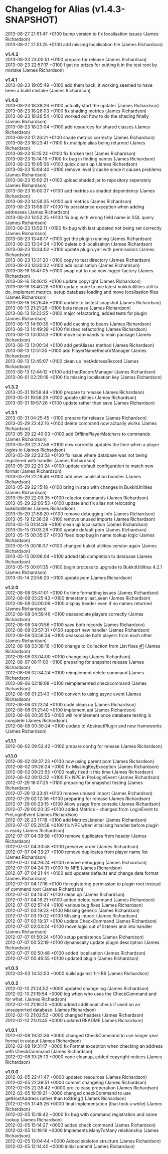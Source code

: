 # Changelog for Alias (v1.4.3-SNAPSHOT)

2013-08-27 21:51:47 +0100    bump version to fix localisation issues (James Richardson)  
2013-08-27 21:51:25 +0100    add missing localisation file (James Richardson)  

**v1.4.2**  
2013-08-23 23:00:51 +0100    prepare for release (James Richardson)  
2013-08-23 22:57:17 +0100    I get no prizes for putting it in the test root by mistake (James Richardson)  

**v1.4.1**  
2013-08-23 19:05:49 +0100    add them back, it working seemed to have been a build mistake (James Richardson)  

**v1.4.0**  
2013-08-23 18:39:26 +0100    actually start the updater (James Richardson)  
2013-08-23 18:28:03 +0100    fix shading metrics (James Richardson)  
2013-08-23 18:26:54 +0100    worked out how to do the shading finally (James Richardson)  
2013-08-23 18:23:04 +0100    add resources for shared classes (James Richardson)  
2013-08-23 17:26:21 +0100    shade metrics correctly (James Richardson)  
2013-08-23 16:23:41 +0100    fix multiple alias being returned (James Richardson)  
2013-08-23 15:15:24 +0100    fix broken test (James Richardson)  
2013-08-23 15:14:19 +0100    fix bug in finding names (James Richardson)  
2013-08-23 15:05:06 +0100    quick clean up (James Richardson)  
2013-08-23 15:04:40 +0100    remove level 2 cache since it causes problems (James Richardson)  
2013-08-23 15:02:21 +0100    upload shaded jar to repository seperately (James Richardson)  
2013-08-23 15:00:37 +0100    add metrics as shaded dependency (James Richardson)  
2013-08-23 14:59:25 +0100    add metrics (James Richardson)  
2013-08-23 13:58:07 +0100    fix persistence exception when adding addresses (James Richardson)  
2013-08-23 13:52:25 +0100    fix bug with wrong field name in SQL query (James Richardson)  
2013-08-23 13:52:11 +0100    fix bug with last updated not being set correctly (James Richardson)  
2013-08-23 13:48:17 +0100    get the plugin running (James Richardson)  
2013-08-23 13:34:34 +0100    delete old localisation (James Richardson)  
2013-08-23 13:34:02 +0100    update plugin.yml with permissions (James Richardson)  
2013-08-23 13:31:20 +0100    copy to test directory (James Richardson)  
2013-08-23 13:30:32 +0100    add localisation (James Richardson)  
2013-08-16 18:47:05 +0100    swap out to use new logger factory (James Richardson)  
2013-08-16 18:46:12 +0100    update copyright (James Richardson)  
2013-08-16 18:40:28 +0100    update code to use latest bukkitutilities still to do, implement metrics, setup database loading and move localisation files (James Richardson)  
2013-08-16 18:26:45 +0100    update to lastest snapshot (James Richardson)  
2013-08-13 21:21:28 +0100    beta release (James Richardson)  
2013-08-13 18:23:25 +0100    major refactoring, added tests for plugin (James Richardson)  
2013-08-13 14:50:39 +0100    add caching to beans (James Richardson)  
2013-08-13 14:49:28 +0100    finished refactoring (James Richardson)  
2013-08-13 13:00:53 +0100    move commands to main package (James Richardson)  
2013-08-13 13:00:34 +0100    add getAliases method (James Richardson)  
2013-08-13 12:51:35 +0100    add PlayerNameRecordManager (James Richardson)  
2013-08-13 12:45:07 +0100    clean up InetAddressRecord (James Richardson)  
2013-08-13 12:44:12 +0100    add InetRecordManager (James Richardson)  
2013-06-01 02:20:19 +0100    fix missing localisation key (James Richardson)  

**v1.3.2**  
2013-05-31 19:59:44 +0100    prepare to release (James Richardson)  
2013-05-31 19:58:29 +0100    update utilities (James Richardson)  
2013-05-31 19:57:26 +0100    update rather than save (James Richardson)  

**v1.3.1**  
2013-05-31 04:25:45 +0100    prepare for release (James Richardson)  
2013-05-29 22:42:16 +0100    delete command now actually works (James Richardson)  
2013-05-29 22:40:03 +0100    add OfflinePlayerMatchers to commands (James Richardson)  
2013-05-29 22:37:59 +0100    now correctly updates the time when a player logins in (James Richardson)  
2013-05-29 22:33:53 +0100    fix issue where database was not being registered with handler (James Richardson)  
2013-05-29 22:20:24 +0100    update default configuration to match new format (James Richardson)  
2013-05-29 22:19:46 +0100    add new localisation bundles (James Richardson)  
2013-05-29 22:15:18 +0100    bring in step with changes in BukkitUtilities (James Richardson)  
2013-05-29 22:09:35 +0100    refactor commands (James Richardson)  
2013-05-29 22:00:53 +0100    update and fix alias not relocating bukkitutilities (James Richardson)  
2013-05-29 21:58:20 +0100    remove debugging info (James Richardson)  
2013-05-19 12:36:39 +0100    remove unused imports (James Richardson)  
2013-05-15 01:14:39 +0100    clean up localisation (James Richardson)  
2013-05-15 01:03:28 +0100    update default pom (James Richardson)  
2013-05-15 00:35:07 +0100    fixed loop bug in name lookup logic (James Richardson)  
2013-05-15 00:18:37 +0100    changed bukkit utilities version again (James Richardson)  
2013-05-15 00:08:04 +0100    added tab completion to database (James Richardson)  
2013-05-15 00:01:35 +0100    begin process to upgrade to BukkitUtilities 4.2.1 (James Richardson)  
2013-05-14 23:56:20 +0100    update pom (James Richardson)  

**v1.2.0**  
2012-08-08 05:41:01 +0100    fix time formatting issues (James Richardson)  
2012-08-08 05:25:43 +0100    timestamp last_seen (James Richardson)  
2012-08-08 05:00:09 +0100    display header even if no names returned (James Richardson)  
2012-08-08 04:59:46 +0100    deassociate players correctly (James Richardson)  
2012-08-08 04:01:56 +0100    save both records (James Richardson)  
2012-08-08 03:57:31 +0100    support new handler (James Richardson)  
2012-08-08 03:56:34 +0100    deassociate both players from each other (James Richardson)  
2012-08-08 03:38:16 +0100    change to Collection from List fixes [#1](https://github.com/grandwazir/Alias/alias/issues/1) (James Richardson)  
2012-08-08 03:04:00 +0100    changelog (James Richardson)  
2012-08-07 00:11:00 +0100    preparing for snapshot release (James Richardson)  
2012-08-06 02:34:24 +0100    reimplement delete command (James Richardson)  
2012-08-06 02:18:08 +0100    reimplemented checkcommand (James Richardson)  
2012-08-06 01:23:43 +0100    convert to using async event (James Richardson)  
2012-08-06 01:23:14 +0100    code clean up (James Richardson)  
2012-08-06 01:21:40 +0100    implement api (James Richardson)  
2012-08-06 00:35:55 +0100    will reimplement once database testing is complete (James Richardson)  
2012-08-06 00:30:24 +0100    update to AbstractPlugin and new frameworks (James Richardson)  

**v1.1.1**  
2012-08-02 09:52:42 +0100    prepare config for release (James Richardson)  

**v1.1.0**  
2012-08-02 09:37:23 +0100    now using parent pom (James Richardson)  
2012-08-02 09:26:24 +0100    fix MissingKeyException (James Richardson)  
2012-08-02 09:23:55 +0100    really fixed it this time (James Richardson)  
2012-08-02 09:13:32 +0100    Fix NPE in PreLoginEvent (James Richardson)  
2012-07-29 18:07:25 +0100    preparing for snapshot testing (James Richardson)  
2012-07-29 13:33:41 +0100    remove unused import (James Richardson)  
2012-07-29 02:12:36 +0100    preparing for release (James Richardson)  
2012-07-29 00:23:15 +0100    Allow usage from console (James Richardson)  
2012-07-29 00:20:35 +0100    added Metrics - changed from LoginEvent to PreLoginEvent (James Richardson)  
2012-07-28 23:17:18 +0100    add MetricsListener (James Richardson)  
2012-07-07 05:20:58 +0100    fix NPE when initalising handler before plugin is ready (James Richardson)  
2012-07-07 04:38:58 +0100    remove duplicates from header (James Richardson)  
2012-07-07 04:33:58 +0100    preserve order (James Richardson)  
2012-07-07 04:33:27 +0100    remove duplicates from player name list (James Richardson)  
2012-07-07 04:26:24 +0100    remove debugging (James Richardson)  
2012-07-07 04:24:31 +0100    fix NPE (James Richardson)  
2012-07-07 04:21:44 +0100    add updater defaults and change date format (James Richardson)  
2012-07-07 04:17:16 +0100    fix registering permission to plugin root instead of command root (James Richardson)  
2012-07-07 04:16:47 +0100    clean up (James Richardson)  
2012-07-07 04:16:21 +0100    added delete command (James Richardson)  
2012-07-07 03:57:44 +0100    various bug fixes (James Richardson)  
2012-07-07 03:19:23 +0100    Missing generic (James Richardson)  
2012-07-07 03:19:02 +0100    Missing import (James Richardson)  
2012-07-07 03:18:37 +0100    update CheckCommand (James Richardson)  
2012-07-07 02:03:24 +0100    move logic out of listener and into handler (James Richardson)  
2012-07-07 01:50:24 +0100    setup persistence (James Richardson)  
2012-07-07 00:52:19 +0100    dynamically update plugin description (James Richardson)  
2012-07-07 00:50:48 +0100    added localisation (James Richardson)  
2012-07-07 00:46:55 +0100    updated plugin (James Richardson)  

**v1.0.3**  
2012-03-03 14:52:53 +0000    build against 1-1-R6 (James Richardson)  

**v1.0.2**  
2012-02-10 21:24:52 +0000    updated change log (James Richardson)  
2012-02-10 21:19:54 +0000    log when who uses the CheckCommand and for what. (James Richardson)  
2012-02-10 21:16:20 +0000    added additional check if used on an unsupported database. (James Richardson)  
2012-02-10 21:02:52 +0000    changed headers (James Richardson)  
2012-02-10 21:01:45 +0000    updated README (James Richardson)  

**v1.0.1**  
2012-02-08 19:32:36 +0000    changed CheckCommand to use longer year format in output (James Richardson)  
2012-02-08 19:31:17 +0000    fix Format exception when checking an address with CheckCommand (James Richardson)  
2012-02-08 19:25:13 +0000    code cleanup, added copyright notices (James Richardson)  

**v1.0.0**  
2012-02-05 22:41:47 +0000    updated resources (James Richardson)  
2012-02-05 22:39:51 +0000    commit changelog (James Richardson)  
2012-02-05 22:38:42 +0000    pre-release preperation (James Richardson)  
2012-02-05 18:19:21 +0000    changed checkCommand to use getHostAddress rather than toString() (James Richardson)  
2012-02-05 17:49:26 +0000    final implementation (that took a while) (James Richardson)  
2012-02-05 15:19:42 +0000    fix bug with command registration and name lookup (James Richardson)  
2012-02-05 15:14:27 +0000    added check command (James Richardson)  
2012-02-05 14:19:16 +0000    Implements ManyToMany relationship (James Richardson)  
2012-02-05 13:04:44 +0000    Added skeleton structure (James Richardson)  
2012-02-05 12:14:40 +0000    initial commit (James Richardson)  
